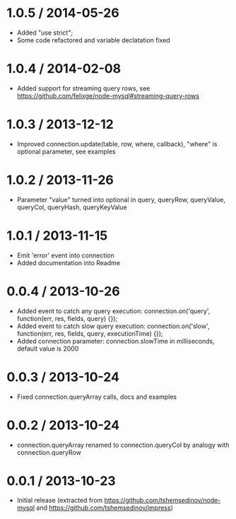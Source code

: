 1.0.5 / 2014-05-26
==================

  * Added "use strict";
  * Some code refactored and variable declatation fixed

1.0.4 / 2014-02-08
==================

  * Added support for streaming query rows, see https://github.com/felixge/node-mysql#streaming-query-rows

1.0.3 / 2013-12-12
==================

  * Improved connection.update(table, row, where, callback), "where" is optional parameter, see examples

1.0.2 / 2013-11-26
==================

  * Parameter "value" turned into optional in query, queryRow, queryValue, queryCol, queryHash, queryKeyValue

1.0.1 / 2013-11-15
==================

  * Emit 'error' event into connection
  * Added documentation into Readme

0.0.4 / 2013-10-26
==================

  * Added event to catch any query execution: connection.on('query', function(err, res, fields, query) {});
  * Added event to catch slow query execution: connection.on('slow', function(err, res, fields, query, executionTime) {});
  * Added connection parameter: connection.slowTime in milliseconds, default value is 2000

0.0.3 / 2013-10-24
==================

  * Fixed connection.queryArray calls, docs and examples

0.0.2 / 2013-10-24
==================

  * connection.queryArray renamed to connection.queryCol by analogy with connection.queryRow

0.0.1 / 2013-10-23
==================

  * Initial release (extracted from https://github.com/tshemsedinov/node-mysql and https://github.com/tshemsedinov/impress)

